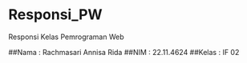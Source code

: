 # Responsi_PW
Responsi Kelas Pemrograman Web 

##Nama : Rachmasari Annisa Rida
##NIM : 22.11.4624
##Kelas : IF 02
